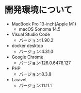 # 開発環境について

* MacBook Pro 13-inch(Apple M1)
    * macOS Sonoma 14.5
* Visual Studio Code
    * バージョン:1.90.2
* docker desktop
    * バージョン:4.31.0
* Google Chrome
    * バージョン:126.0.6478.127
* PHP
    * バージョン:8.3.8
* Laravel
    * バージョン:11.11.1
